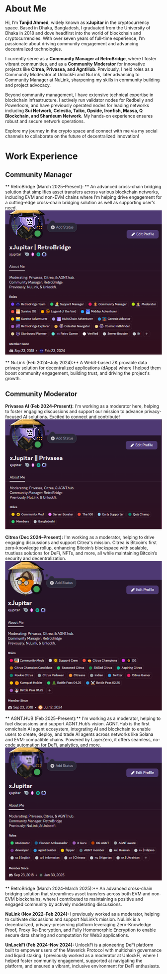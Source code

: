 # About Me

Hi, I’m **Tanjid Ahmed**, widely known as **xJupitar** in the cryptocurrency space. Based in Dhaka, Bangladesh, I graduated from the University of Dhaka in 2018 and dove headfirst into the world of blockchain and cryptocurrencies. With over seven years of full-time experience, I’m passionate about driving community engagement and advancing decentralized technologies.

I currently serve as a **Community Manager at RetroBridge**, where I foster vibrant communities, and as a **Community Moderator** for innovative projects like **Citrea, Privasea, and AgntHub**. Previously, I held roles as a Community Moderator at UnlockFi and NuLink, later advancing to Community Manager at NuLink, sharpening my skills in community building and project advocacy.

Beyond community management, I have extensive technical expertise in blockchain infrastructure. I actively run validator nodes for Redbelly and Powerloom, and have previously operated nodes for leading networks including **Sui Network, Celestia, Taiko, Opside, Ironfish, Massa, Q Blockchain, and Shardeum Network.** My hands-on experience ensures robust and secure network operations.

Explore my journey in the crypto space and connect with me via my social channels to collaborate on the future of decentralized innovation!

# Work Experience
## Community Manager
** RetroBridge (March 2025–Present): ** An advanced cross-chain bridging solution that simplifies asset transfers across various blockchain networks, including EVM and non-EVM chains where I’m helping drive engagement for a cutting-edge cross-chain bridging solution as well as supporting user's need.
![RetroBridge Community Manager Role](assets/RetroBridge%20CM.png)

** NuLink (Feb 2024–July 2024):** A Web3-based ZK provable data privacy solution for decentralized applications (dApps) where I helped them boost community engagement, building trust, and driving the project's growth.

## Community Moderator
**Privasea AI (Feb 2024–Present):** I'm working as a moderator here, helping to foster engaging discussions and support our mission to advance privacy-focused AI solutions. Excited to connect and contribute!
![Privasea AI Moderator Role](assets/Privasea%20moderator.png) 

**Citrea (Dec 2024–Present):**  I'm working as a moderator, helping to drive engaging discussions and support Citrea's mission. Citrea is Bitcoin’s first zero-knowledge rollup, enhancing Bitcoin’s blockspace with scalable, trustless solutions for DeFi, NFTs, and more, all while maintaining Bitcoin’s security and decentralization.
![Citrea Moderator Role](assets/Citrea%20Moderator.png) 

** AGNT.HUB (Feb 2025–Present):** I'm working as a moderator, helping to fuel discussions and support AGNT.Hub’s vision. AGNT.Hub is the first omnichain AI agent ecosystem, integrating AI and blockchain to enable users to create, deploy, and trade AI agents across networks like Solana and EVM-compatible chains. Powered by LayerZero, it offers seamless, no-code automation for DeFi, analytics, and more.
![AGNT.HUB Community Moderator Role](assets/AgntHub%20moderator.png)

** RetroBridge (March 2024–March 2025):** An advanced cross-chain bridging solution that streamlines asset transfers across both EVM and non-EVM blockchains, where I contributed to maintaining a positive and engaged community by actively moderating discussions.

**NuLink (Nov 2022–Feb 2024):** I previously worked as a moderator, helping to cultivate discussions and support NuLink’s mission. NuLink is a decentralized, privacy-preserving platform leveraging Zero-Knowledge Proof, Proxy Re-Encryption, and Fully Homomorphic Encryption to enable secure data sharing and computation for Web3 applications.

**UnLockFi (Feb 2024–Nov 2024):** UnlockFi is a pioneering DeFi platform built to empower users of the Maverick Protocol with multichain governance and liquid staking. I previously worked as a moderator at UnlockFi, where I helped foster community engagement, supported at navigating the platform, and ensured a vibrant, inclusive environment for DeFi enthusiasts.

